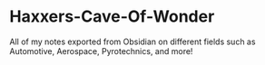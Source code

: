 # Haxxers-Cave-Of-Wonder
All of my notes exported from Obsidian on different fields such as Automotive, Aerospace, Pyrotechnics, and more! 
